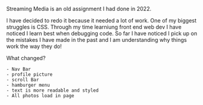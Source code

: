 Streaming Media is an old assignment I had done in 2022.

I have decided to redo it because it needed a lot of work. One of my biggest struggles is CSS. Through my time learniung front end web dev I have noticed I learn best when debugging code. So far I have noticed I pick up on the mistakes I have made in the past and I am understanding why things work the way they do!

What changed?

    - Nav Bar
    - profile picture
    - scroll Bar
    - hamburger menu
    - text is more readable and styled
    - All photos load in page